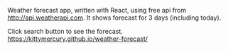 Weather forecast app, written with React, using free api from http://api.weatherapi.com.
It shows forecast for 3 days (including today).

Click search button to see the forecast.
https://kittymercury.github.io/weather-forecast/
